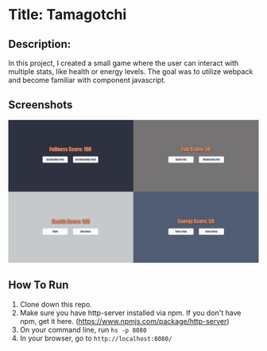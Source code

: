 # Title: Tamagotchi 

## Description: 
In this project, I created a small game where the user can interact with multiple stats, like health or energy levels. The goal was to utilize webpack and become familiar with component javascript. 

## Screenshots

![Project Screenshot](https://raw.githubusercontent.com/ToddSpainhour/tamagotchi/master/src/screenshots/tamagotchi_v2.JPG)

## How To Run
1. Clone down this repo.
1. Make sure you have http-server installed via npm. If you don't have npm, get it here. (https://www.npmjs.com/package/http-server) 
1. On your command line, run `hs -p 8080`
1. In your browser, go to `http://localhost:8080/`
